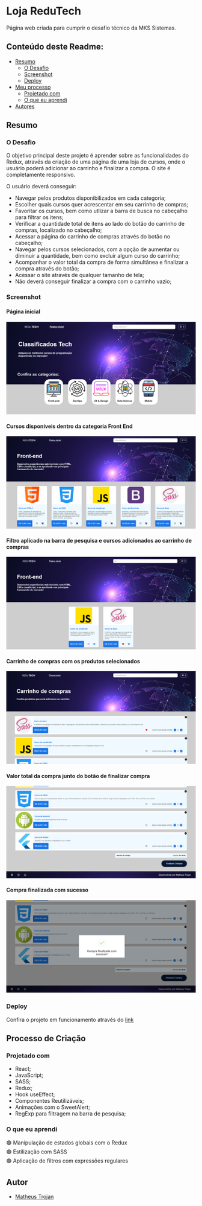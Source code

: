 # Loja ReduTech

<p>Página web criada para cumprir o desafio técnico da MKS Sistemas.</p>

## Conteúdo deste Readme:

- [Resumo](#resumo)
  - [O Desafio](#o-desafio)
  - [Screenshot](#screenshot)
  - [Deploy](#deploy)
- [Meu processo](#meu-processo)
  - [Projetado com](#projetado-com)
  - [O que eu aprendi](#o-que-eu-aprendi)
- [Autores](#autores)

## Resumo

### O Desafio

O objetivo principal deste projeto é aprender sobre as funcionalidades do Redux, através da criação de uma página de uma loja de cursos, onde o usuário poderá adicionar ao carrinho e finalizar a compra. O site é completamente responsivo.

O usuário deverá conseguir:

- Navegar pelos produtos disponibilizados em cada categoria;
- Escolher quais cursos quer acrescentar em seu carrinho de compras;
- Favoritar os cursos, bem como utlizar a barra de busca no cabeçalho para filtrar os itens;
- Verificar a quantidade total de itens ao lado do botão do carrinho de compras, localizado no cabeçalho;
- Acessar a página do carrinho de compras através do botão no cabeçalho;
- Navegar pelos cursos selecionados, com a opção de aumentar ou diminuir a quantidade, bem como excluir algum curso do carrinho;
- Acompanhar o valor total da compra de forma simultânea e finalizar a compra através do botão;
- Acessar o site através de qualquer tamanho de tela;
- Não deverá conseguir finalizar a compra com o carrinho vazio;

### Screenshot

#### Página inicial

![](/public/prints/print1.png)

#### Cursos disponíveis dentro da categoria Front End

![](/public/prints/print2.png)

#### Filtro aplicado na barra de pesquisa e cursos adicionados ao carrinho de compras

![](/public/prints/print3.png)

#### Carrinho de compras com os produtos selecionados

![](/public/prints/print4.png)

#### Valor total da compra junto do botão de finalizar compra

![](/public/prints/print5.png)

#### Compra finalizada com sucesso

![](/public/prints/print6.png)

### Deploy

Confira o projeto em funcionamento através do [link](https://redu-tech.vercel.app/)

## Processo de Criação

### Projetado com

- React;
- JavaScript;
- SASS;
- Redux;
- Hook useEffect;
- Componentes Reutilizáveis;
- Animações com o SweetAlert;
- RegExp para filtragem na barra de pesquisa;

### O que eu aprendi

🟢 Manipulação de estados globais com o Redux<br>
🟢 Estilização com SASS<br>
🟢 Aplicação de filtros com expressões regulares<br>

## Autor

- [Matheus Trojan](https://www.linkedin.com/in/matheus-trojan/)
